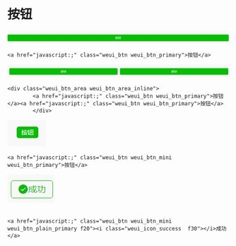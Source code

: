 # 按钮
![](assets/002/004-2cf5cd28.png)
```
<a href="javascript:;" class="weui_btn weui_btn_primary">按钮</a>

```
![](assets/002/004-5314dc9d.png)
```
<div class="weui_btn_area weui_btn_area_inline">
        <a href="javascript:;" class="weui_btn weui_btn_primary">按钮</a><a href="javascript:;" class="weui_btn weui_btn_primary">按钮</a>
        </div>

```
![](assets/002/004-07b909c2.png)
```
<a href="javascript:;" class="weui_btn weui_btn_mini weui_btn_primary">按钮</a>

```
![](assets/002/004-8ed54ab6.png)
```

<a href="javascript:;" class="weui_btn weui_btn_mini weui_btn_plain_primary f20"><i class="weui_icon_success  f30"></i>成功</a>

```
